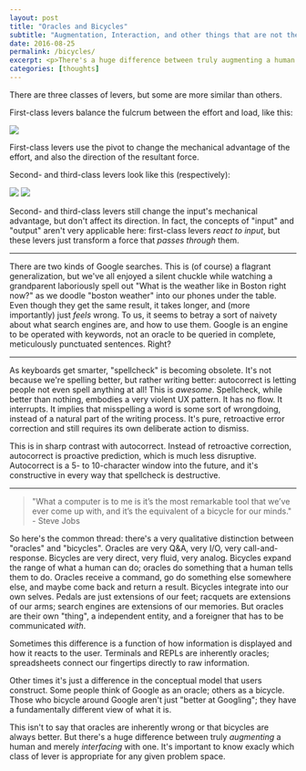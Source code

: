 ```yaml
---
layout: post
title: "Oracles and Bicycles"
subtitle: "Augmentation, Interaction, and other things that are not the same"
date: 2016-08-25
permalink: /bicycles/
excerpt: <p>There's a huge difference between truly augmenting a human and merely interfacing with one.</p>
categories: [thoughts]
---
```


There are three classes of levers, but some are more similar than others.

First-class levers balance the fulcrum between the effort and load, like this:

<img src="{{ site.baseurl }}/assets/images/LeverFirstClass.png" />

First-class levers use the pivot to change the mechanical advantage of the effort, and also the direction of the resultant force.

Second- and third-class levers look like this (respectively):

<div class="img-center">
    <img src="{{ site.baseurl }}/assets/images/LeverSecondClass.png" />
    <img src="{{ site.baseurl }}/assets/images/LeverThirdClass.png" />
</div>

Second- and third-class levers still change the input's mechanical advantage, but don't affect its direction.
In fact, the concepts of "input" and "output" aren't very applicable here: first-class levers *react to input*, but these levers just transform a force that *passes through* them.

-------

There are two kinds of Google searches.
This is (of course) a flagrant generalization, but we've all enjoyed a silent chuckle while watching a grandparent laboriously spell out "What is the weather like in Boston right now?" as we doodle "boston weather" into our phones under the table.
Even though they get the same result, it takes longer, and (more importantly) just *feels* wrong.
To us, it seems to betray a sort of naivety about what search engines are, and how to use them.
Google is an engine to be operated with keywords, not an oracle to be queried in complete, meticulously punctuated sentences.
Right?

-------

As keyboards get smarter, "spellcheck" is becoming obsolete.
It's not because we're spelling better, but rather writing better: autocorrect is letting people not even spell anything at all!
This is *awesome*.
Spellcheck, while better than nothing, embodies a very violent UX pattern.
It has no flow.
It interrupts.
It implies that misspelling a word is some sort of wrongdoing, instead of a natural part of the writing process.
It's pure, retroactive error correction and still requires its own deliberate action to dismiss.

This is in sharp contrast with autocorrect.
Instead of retroactive correction, autocorrect is proactive prediction, which is much less disruptive. 
Autocorrect is a 5- to 10-character window into the future, and it's constructive in every way that spellcheck is destructive.

-------

> "What a computer is to me is it’s the most remarkable tool that we’ve ever come up with, and it’s the equivalent of a bicycle for our minds." <br> - Steve Jobs

So here's the common thread: there's a very qualitative distinction between "oracles" and "bicycles". Oracles are very Q&A, very I/O, very call-and-response.
Bicycles are very direct, very fluid, very analog.
Bicycles expand the range of what a human can do; oracles do something that a human tells them to do.
Oracles receive a command, go do something else somewhere else, and maybe come back and return a result.
Bicycles integrate into our own selves.
Pedals are just extensions of our feet; racquets are extensions of our arms; search engines are extensions of our memories.
But oracles are their own "thing", a independent entity, and a foreigner that has to be communicated *with*.

Sometimes this difference is a function of how information is displayed and how it reacts to the user.
Terminals and REPLs are inherently oracles; spreadsheets connect our fingertips directly to raw information.

Other times it's just a difference in the conceptual model that users construct. 
Some people think of Google as an oracle; others as a bicycle.
Those who bicycle around Google aren't just "better at Googling"; they have a fundamentally different view of what it is.

This isn't to say that oracles are inherently wrong or that bicycles are always better. But there's a huge difference between truly *augmenting* a human and merely *interfacing* with one.
It's important to know exacly which class of lever is appropriate for any given problem space.

